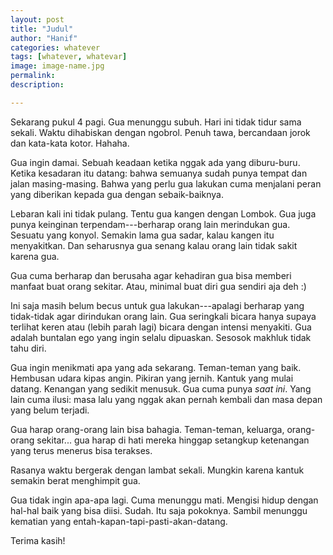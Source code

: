 ```yaml
---
layout: post
title: "Judul"
author: "Hanif" 
categories: whatever
tags: [whatever, whatevar]
image: image-name.jpg
permalink: 
description:

---
```


Sekarang pukul 4 pagi. Gua menunggu subuh. Hari ini tidak tidur sama sekali. Waktu dihabiskan dengan ngobrol. Penuh tawa, bercandaan jorok dan kata-kata kotor. Hahaha. 

Gua ingin damai. Sebuah keadaan ketika nggak ada yang diburu-buru. Ketika kesadaran itu datang: bahwa semuanya sudah punya tempat dan jalan masing-masing. Bahwa yang perlu gua lakukan cuma menjalani peran yang diberikan kepada gua dengan sebaik-baiknya. 

Lebaran kali ini tidak pulang. Tentu gua kangen dengan Lombok. Gua juga punya keinginan terpendam---berharap orang lain merindukan gua. Sesuatu yang konyol. Semakin lama gua sadar, kalau kangen itu menyakitkan. Dan seharusnya gua senang kalau orang lain tidak sakit karena gua. 

Gua cuma berharap dan berusaha agar kehadiran gua bisa memberi manfaat buat orang sekitar. Atau, minimal buat diri gua sendiri aja deh :)

Ini saja masih belum becus untuk gua lakukan---apalagi berharap yang tidak-tidak agar dirindukan orang lain. Gua seringkali bicara hanya supaya terlihat keren atau (lebih parah lagi) bicara dengan intensi menyakiti. Gua adalah buntalan ego yang ingin selalu dipuaskan. Sesosok makhluk tidak tahu diri. 

Gua ingin menikmati apa yang ada sekarang. Teman-teman yang baik. Hembusan udara kipas angin. Pikiran yang jernih. Kantuk yang mulai datang. Kenangan yang sedikit menusuk. Gua cuma punya *saat ini*. Yang lain cuma ilusi: masa lalu yang nggak akan pernah kembali dan masa depan yang belum terjadi. 

Gua harap orang-orang lain bisa bahagia. Teman-teman, keluarga, orang-orang sekitar... gua harap di hati mereka hinggap setangkup ketenangan yang terus menerus bisa terakses. 

Rasanya waktu bergerak dengan lambat sekali. Mungkin karena kantuk semakin berat menghimpit gua. 

Gua tidak ingin apa-apa lagi. Cuma menunggu mati. Mengisi hidup dengan hal-hal baik yang bisa diisi. Sudah. Itu saja pokoknya. Sambil menunggu kematian yang entah-kapan-tapi-pasti-akan-datang. 

Terima kasih!


